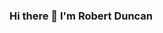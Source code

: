 ### Hi there 👋 I'm Robert Duncan

<!--
**RobertDuncan29/RobertDuncan29** is a ✨ _special_ ✨ repository because its `README.md` (this file) appears on your GitHub profile.

Here are some ideas to get you started:

- 🔭 I’m currently working on various indie games, as well as senior projects for school. 
- 🌱 I’m currently furthering my knowledge in C#, C++, and Python, as well as Unity game engine and Unreal game engine
- 🤔 I’m looking for help with anyways I could improve my code, or pointers to become a better game developer and programmer
- 📫 How to reach me: ...
- 😄 Pronouns: He/Him
- ⚡ Fun fact: Outside of programming and the tech world, I am an ice hockey goalie!
-->
